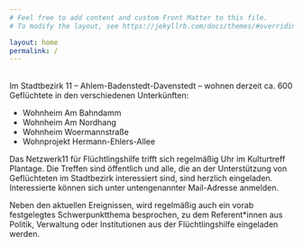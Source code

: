 ```yaml
---
# Feel free to add content and custom Front Matter to this file.
# To modify the layout, see https://jekyllrb.com/docs/themes/#overriding-theme-defaults

layout: home
permalink: /
---
```


  

<br>
Im Stadtbezirk 11 – Ahlem-Badenstedt-Davenstedt – wohnen derzeit ca. 600 Geflüchtete in den verschiedenen Unterkünften:

- Wohnheim Am Bahndamm
- Wohnheim Am Nordhang
- Wohnheim Woermannstraße
- Wohnprojekt Hermann-Ehlers-Allee  


Das Netzwerk11 für Flüchtlingshilfe trifft sich regelmäßig Uhr im Kulturtreff Plantage. Die Treffen sind öffentlich und alle, die an der Unterstützung von Geflüchteten im Stadtbezirk interessiert sind, sind herzlich eingeladen. Interessierte können sich unter untengenannter Mail-Adresse anmelden.

Neben den aktuellen Ereignissen, wird regelmäßig auch ein vorab festgelegtes Schwerpunktthema besprochen, zu dem Referent*innen aus Politik, Verwaltung oder Institutionen aus der Flüchtlingshilfe eingeladen werden.
